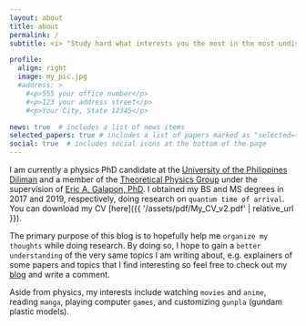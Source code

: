 ```yaml
---
layout: about
title: about
permalink: /
subtitle: <i> "Study hard what interests you the most in the most undisciplined, irreverent and original manner possible." <br>- Richard Feynman </i>

profile:
  align: right
  image: my_pic.jpg
  #address: >
    #<p>555 your office number</p>
    #<p>123 your address street</p>
    #<p>Your City, State 12345</p>

news: true  # includes a list of news items
selected_papers: true # includes a list of papers marked as "selected={true}"
social: true  # includes social icons at the bottom of the page
---
```


I am currently a physics PhD candidate at the [University of the Philippines Diliman](https://upd.edu.ph/) and a member of the [Theoretical Physics Group](https://niptheorygroup.wordpress.com/) under the supervision of [Eric A. Galapon, PhD](http://nip.upd.edu.ph/profiles/eric-a-galapon/). I obtained my BS and MS degrees in 2017 and 2019, respectively, doing research on `quantum time of arrival`. You can download my CV [here]({{ '/assets/pdf/My_CV_v2.pdf' | relative_url }}).

The primary purpose of this blog is to hopefully help me `organize my thoughts` while doing research. By doing so, I hope to gain a `better understanding` of the very same topics I am writing about, e.g. explainers of some papers and topics that I find interesting so feel free to check out my [blog](/blog/) and write a comment.   

Aside from physics, my interests include watching `movies` and `anime`, reading `manga`, playing computer `games`, and customizing `gunpla` (gundam plastic models).
